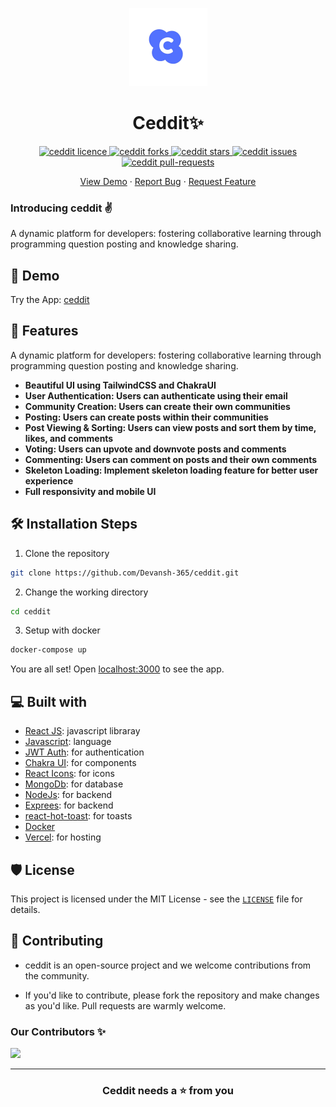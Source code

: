 <p align="center">
  <a href="https://ceddit-one.vercel.app/">
    <img alt="ceddit" src="./client/public/logo.png" width="125" />
  </a>
</p>
<h1 align="center">Ceddit✨️</h1>

<p align="center">
<a href="https://github.com/Devansh-365/ceddit/blob/master/LICENSE" target="blank">
<img src="https://img.shields.io/github/license/Devansh-365/ceddit?style=flat-square" alt="ceddit licence" />
</a>
<a href="https://github.com/Devansh-365/ceddit/fork" target="blank">
<img src="https://img.shields.io/github/forks/Devansh-365/ceddit?style=flat-square" alt="ceddit forks"/>
</a>
<a href="https://github.com/Devansh-365/ceddit/stargazers" target="blank">
<img src="https://img.shields.io/github/stars/Devansh-365/ceddit?style=flat-square" alt="ceddit stars"/>
</a>
<a href="https://github.com/Devansh-365/ceddit/issues" target="blank">
<img src="https://img.shields.io/github/issues/Devansh-365/ceddit?style=flat-square" alt="ceddit issues"/>
</a>
<a href="https://github.com/Devansh-365/ceddit/pulls" target="blank">
<img src="https://img.shields.io/github/issues-pr/Devansh-365/ceddit?style=flat-square" alt="ceddit pull-requests"/>
</a>
</p>

<!-- <p align="center"><img src="public/sc.png" alt="ceddit sc" width="550" /></p> -->

<p align="center">
    <a href="https://ceddit-one.vercel.app/" target="blank">View Demo</a>
    ·
    <a href="https://github.com/Devansh-365/ceddit/issues/new/choose">Report Bug</a>
    ·
    <a href="https://github.com/Devansh-365/ceddit/issues/new/choose">Request Feature</a>
</p>

### Introducing ceddit ✌️

A dynamic platform for developers: fostering collaborative learning through programming question posting and knowledge sharing.

## 🚀 Demo

<a href="https://ceddit-one.vercel.app/" target="blank">
<!-- <img src="public/sc.png" /> -->
</a>

Try the App: [ceddit](https://ceddit-one.vercel.app/)

## 🧐 Features

A dynamic platform for developers: fostering collaborative learning through programming question posting and knowledge sharing.

- **Beautiful UI using TailwindCSS and ChakraUI**
- **User Authentication: Users can authenticate using their email**
- **Community Creation: Users can create their own communities**
- **Posting: Users can create posts within their communities**
- **Post Viewing & Sorting: Users can view posts and sort them by time, likes, and comments**
- **Voting: Users can upvote and downvote posts and comments**
- **Commenting: Users can comment on posts and their own comments**
- **Skeleton Loading: Implement skeleton loading feature for better user experience**
- **Full responsivity and mobile UI**

## 🛠️ Installation Steps

1. Clone the repository

```bash
git clone https://github.com/Devansh-365/ceddit.git
```

2. Change the working directory

```bash
cd ceddit
```

3. Setup with docker

```bash
docker-compose up
```

<!-- 4. Copy .env.example to .env.local and update the variables.

```bash
cp .env.example .env.local
``` -->

<!-- 5. Run the app

```bash
npm run start
``` -->

You are all set! Open [localhost:3000](http://localhost:3000/) to see the app.

## 💻 Built with

- [React JS](https://react.dev/): javascript libraray
- [Javascript](): language
- [JWT Auth](https://jwt.io/): for authentication
- [Chakra UI](https://chakra-ui.com/): for components
- [React Icons](https://react-icons.github.io/react-icons/): for icons
- [MongoDb](https://www.mongodb.com/): for database
- [NodeJs](https://nodejs.org/en/): for backend
- [Exprees](https://expressjs.com/): for backend
- [react-hot-toast](https://react-hot-toast.com/): for toasts
- [Docker](https://www.docker.com/)
- [Vercel](http://vercel.com/): for hosting

## 🛡️ License

This project is licensed under the MIT License - see the [`LICENSE`](LICENSE) file for details.

## 🍰 Contributing

- ceddit is an open-source project and we welcome contributions from the community.

- If you'd like to contribute, please fork the repository and make changes as you'd like. Pull requests are warmly welcome.

### Our Contributors ✨

<a href="https://github.com/Devansh-365/ceddit/graphs/contributors">
  <img src="https://contrib.rocks/image?repo=Devansh-365/ceddit" />
</a>

---

<h3 align="center">
Ceddit needs a ⭐️ from you
</h3>
